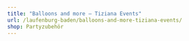 ```yaml
---
title: "Balloons and more – Tiziana Events"
url: /laufenburg-baden/balloons-and-more-tiziana-events/
shop: Partyzubehör
---
```


